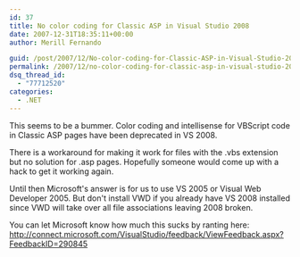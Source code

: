 ```yaml
---
id: 37
title: No color coding for Classic ASP in Visual Studio 2008
date: 2007-12-31T18:35:11+00:00
author: Merill Fernando

guid: /post/2007/12/No-color-coding-for-Classic-ASP-in-Visual-Studio-2008.aspx
permalink: /2007/12/no-color-coding-for-classic-asp-in-visual-studio-2008/
dsq_thread_id:
  - "77712520"
categories:
  - .NET
---
```

<p>This seems to be a bummer. Color coding and intellisense for VBScript code in Classic ASP pages have been deprecated in VS 2008. </p>  <p>There is a workaround for making it work for files with the .vbs extension but no solution for .asp pages. Hopefully someone would come up with a hack to get it working again.</p>  <p>Until then Microsoft's answer is for us to use VS 2005 or Visual Web Developer 2005. But don't install VWD if you already have VS 2008 installed since VWD will take over all file associations leaving 2008 broken.</p>  <p>You can let Microsoft know how much this sucks by ranting here: <a title="http://connect.microsoft.com/VisualStudio/feedback/ViewFeedback.aspx?FeedbackID=290845" href="http://connect.microsoft.com/VisualStudio/feedback/ViewFeedback.aspx?FeedbackID=290845">http://connect.microsoft.com/VisualStudio/feedback/ViewFeedback.aspx?FeedbackID=290845</a></p>